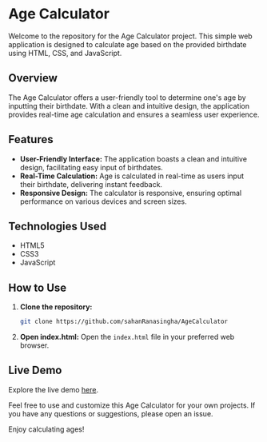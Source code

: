 # Age Calculator

Welcome to the repository for the Age Calculator project. This simple web application is designed to calculate age based on the provided birthdate using HTML, CSS, and JavaScript.

## Overview

The Age Calculator offers a user-friendly tool to determine one's age by inputting their birthdate. With a clean and intuitive design, the application provides real-time age calculation and ensures a seamless user experience.

## Features

- **User-Friendly Interface:** The application boasts a clean and intuitive design, facilitating easy input of birthdates.
- **Real-Time Calculation:** Age is calculated in real-time as users input their birthdate, delivering instant feedback.
- **Responsive Design:** The calculator is responsive, ensuring optimal performance on various devices and screen sizes.

## Technologies Used

- HTML5
- CSS3
- JavaScript

## How to Use

1. **Clone the repository:** 
   ```bash
   git clone https://github.com/sahanRanasingha/AgeCalculator
   ```
2. **Open index.html:** Open the `index.html` file in your preferred web browser.

## Live Demo

Explore the live demo [here](https://age-calculator-00.web.app/).

Feel free to use and customize this Age Calculator for your own projects. If you have any questions or suggestions, please open an issue.

Enjoy calculating ages!
